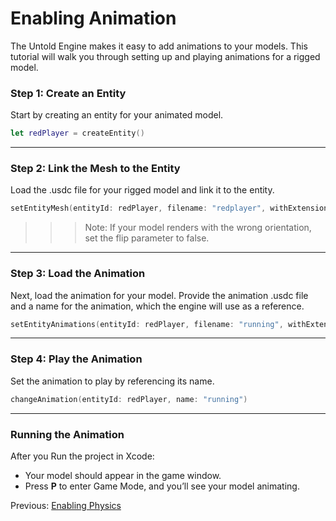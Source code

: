 #  Enabling Animation

The Untold Engine makes it easy to add animations to your models. This tutorial will walk you through setting up and playing animations for a rigged model.

### Step 1: Create an Entity

Start by creating an entity for your animated model.

```swift
let redPlayer = createEntity()
```

---

### Step 2: Link the Mesh to the Entity

Load the .usdc file for your rigged model and link it to the entity.

```swift
setEntityMesh(entityId: redPlayer, filename: "redplayer", withExtension: "usdc", flip: false)
```
>>> Note: If your model renders with the wrong orientation, set the flip parameter to false.

---

### Step 3: Load the Animation
Next, load the animation for your model. Provide the animation .usdc file and a name for the animation, which the engine will use as a reference.

```swift
setEntityAnimations(entityId: redPlayer, filename: "running", withExtension: "usdc", name: "running")
```

---

### Step 4: Play the Animation

Set the animation to play by referencing its name.

```swift
changeAnimation(entityId: redPlayer, name: "running")
```

---

### Running the Animation

After you Run the project in Xcode:

- Your model should appear in the game window.
- Press **P** to enter Game Mode, and you’ll see your model animating.


Previous: [Enabling Physics](physics.md)
